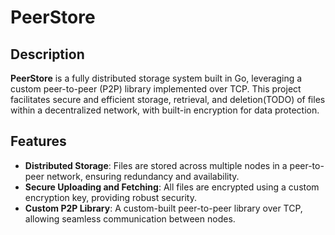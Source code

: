 # PeerStore

## Description
**PeerStore** is a fully distributed storage system built in Go, leveraging a custom peer-to-peer (P2P) library implemented over TCP. This project facilitates secure and efficient storage, retrieval, and deletion(TODO) of files within a decentralized network, with built-in encryption for data protection.

## Features
- **Distributed Storage**: Files are stored across multiple nodes in a peer-to-peer network, ensuring redundancy and availability.
- **Secure Uploading and Fetching**: All files are encrypted using a custom encryption key, providing robust security.
- **Custom P2P Library**: A custom-built peer-to-peer library over TCP, allowing seamless communication between nodes.
